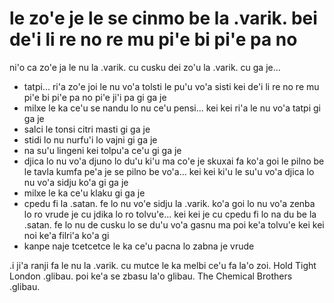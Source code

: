 le zo'e je le se cinmo be la .varik. bei de'i li re no re mu pi'e bi pi'e pa no
===============================================================================

ni'o ca zo'e ja le nu la .varik. cu cusku dei zo'u la .varik. cu ga je...

* tatpi... ri'a zo'e joi le nu vo'a tolsti le pu'u vo'a sisti kei de'i li re no re mu pi'e bi pi'e pa no pi'e ji'i pa gi ga je
* milxe le ka ce'u se nandu lo nu ce'u pensi... kei kei ri'a le nu vo'a tatpi gi ga je
* salci le tonsi citri masti gi ga je
* stidi lo nu nurfu'i lo vajni gi ga je
* na su'u lingeni kei tolpu'a ce'u gi ga je
* djica lo nu vo'a djuno lo du'u ki'u ma co'e je skuxai fa ko'a goi le pilno be le tavla kumfa pe'a je se pilno be vo'a... kei kei ki'u le su'u vo'a djica lo nu vo'a sidju ko'a gi ga je
* milxe le ka ce'u klaku gi ga je
* cpedu fi la .satan. fe lo nu vo'e sidju la .varik. ko'a goi lo nu vo'a zenba lo ro vrude je cu jdika lo ro tolvu'e... kei kei je cu cpedu fi lo na du be la .satan. fe lo nu de cusku lo se du'u vo'a gasnu ma poi ke'a tolvu'e kei kei noi ke'a filri'a ko'a gi
* kanpe naje tcetcetce le ka ce'u pacna lo zabna je vrude

.i ji'a ranji fa le nu la .varik. cu mutce le ka melbi ce'u fa la'o zoi. Hold Tight London .glibau. poi ke'a se zbasu la'o glibau. The Chemical Brothers .glibau.
